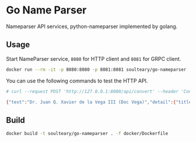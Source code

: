 # Go Name Parser

Nameparser API services, python-nameparser implemented by golang.

## Usage

Start NameParser service, `8080` for HTTP client and `8081` for GRPC client.

```bash
docker run --rm -it -p 8080:8080 -p 8081:8081 soulteary/go-nameparser
```

You can use the following commands to test the HTTP API.

```bash
# curl --request POST 'http://127.0.0.1:8080/api/convert' --header 'Content-Type: application/json' --data-raw '{"name": "Dr. Juan Q. Xavier de la Vega III (Doc Vega)"}'

{"text":"Dr. Juan Q. Xavier de la Vega III (Doc Vega)","detail":{"title":"Dr.","first":"Juan","middle":"Q. Xavier","last":"de la Vega","suffix":"III","nickname":"Doc Vega"}}
```

## Build

```bash
docker build -t soulteary/go-nameparser . -f docker/Dockerfile
```
